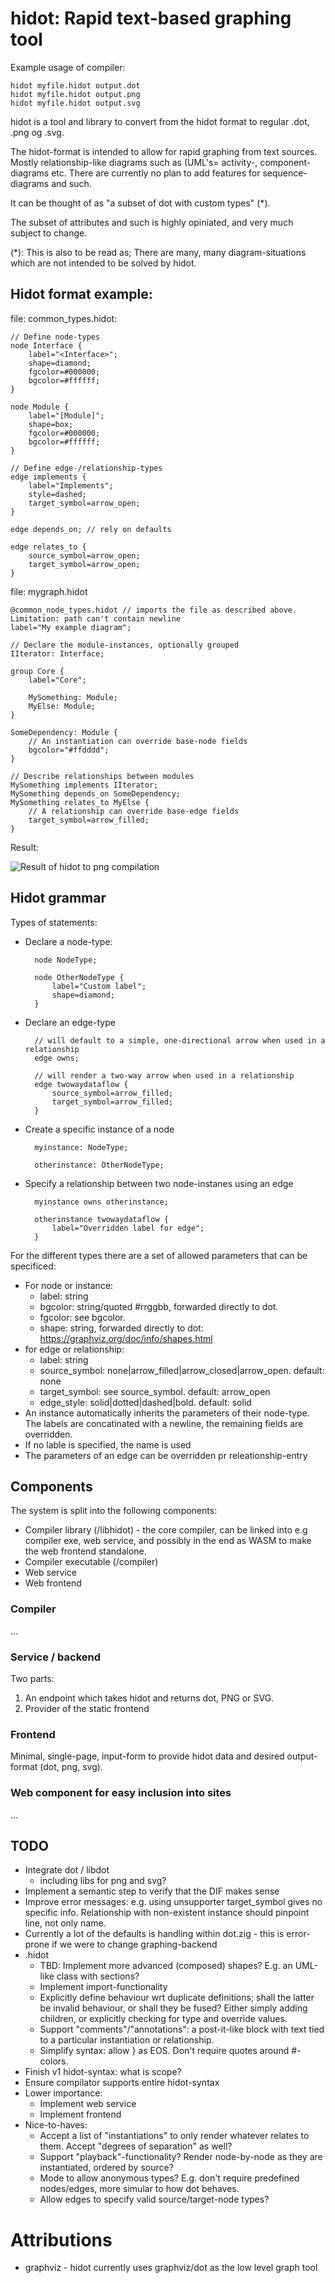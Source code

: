 hidot: Rapid text-based graphing tool
============================

Example usage of compiler:

    hidot myfile.hidot output.dot
    hidot myfile.hidot output.png
    hidot myfile.hidot output.svg

hidot is a tool and library to convert from the hidot format to regular .dot, .png og .svg.

The hidot-format is intended to allow for rapid graphing from text sources. Mostly relationship-like diagrams such as (UML's= activity-, component-diagrams etc. There are currently no plan to add features for sequence-diagrams and such.

It can be thought of as "a subset of dot with custom types" (*).

The subset of attributes and such is highly opiniated, and very much subject to change.

(*): This is also to be read as; There are many, many diagram-situations which are not intended to be solved by hidot.


Hidot format example:
---------------

file: common_types.hidot:

    // Define node-types
    node Interface {
        label="<Interface>";
        shape=diamond;
        fgcolor=#000000;
        bgcolor=#ffffff;
    }

    node Module {
        label="[Module]";
        shape=box;
        fgcolor=#000000;
        bgcolor=#ffffff;
    }

    // Define edge-/relationship-types
    edge implements {
        label="Implements";
        style=dashed;
        target_symbol=arrow_open;
    }

    edge depends_on; // rely on defaults

    edge relates_to {
        source_symbol=arrow_open;
        target_symbol=arrow_open;
    }

file: mygraph.hidot

    @common_node_types.hidot // imports the file as described above. Limitation: path can't contain newline
    label="My example diagram";

    // Declare the module-instances, optionally grouped
    IIterator: Interface;

    group Core {
        label="Core";

        MySomething: Module;
        MyElse: Module;
    }

    SomeDependency: Module {
        // An instantiation can override base-node fields
        bgcolor="#ffdddd";
    }

    // Describe relationships between modules
    MySomething implements IIterator;
    MySomething depends_on SomeDependency;
    MySomething relates_to MyElse {
        // A relationship can override base-edge fields
        target_symbol=arrow_filled;
    }


Result:

![Result of hidot to png compilation](examples/readme_example.hidot.png)

Hidot grammar
-----------
Types of statements:

* Declare a node-type:

        node NodeType;

        node OtherNodeType {
            label="Custom label";
            shape=diamond;
        }

* Declare an edge-type

        // will default to a simple, one-directional arrow when used in a relationship
        edge owns;

        // will render a two-way arrow when used in a relationship
        edge twowaydataflow {
            source_symbol=arrow_filled;
            target_symbol=arrow_filled;
        }

* Create a specific instance of a node

        myinstance: NodeType;

        otherinstance: OtherNodeType;

* Specify a relationship between two node-instanes using an edge

        myinstance owns otherinstance;

        otherinstance twowaydataflow {
            label="Overridden label for edge";
        }

For the different types there are a set of allowed parameters that can be specificed:

* For node or instance:
    * label: string
    * bgcolor: string/quoted #rrggbb, forwarded directly to dot.
    * fgcolor: see bgcolor.
    * shape: string, forwarded directly to dot: https://graphviz.org/doc/info/shapes.html
* for edge or relationship:
    * label: string
    * source_symbol: none|arrow_filled|arrow_closed|arrow_open. default: none
    * target_symbol: see source_symbol. default: arrow_open
    * edge_style: solid|dotted|dashed|bold. default: solid
* An instance automatically inherits the parameters of their node-type. The labels are concatinated with a newline, the remaining fields are overridden.
* If no lable is specified, the name is used
* The parameters of an edge can be overridden pr releationship-entry

Components
-----------

The system is split into the following components:
* Compiler library (/libhidot) - the core compiler, can be linked into e.g compiler exe, web service, and possibly in the end as WASM to make the web frontend standalone.
* Compiler executable (/compiler)
* Web service
* Web frontend

### Compiler

...

### Service / backend

Two parts:
1. An endpoint which takes hidot and returns dot, PNG or SVG.
1. Provider of the static frontend

### Frontend

Minimal, single-page, input-form to provide hidot data and desired output-format (dot, png, svg).


### Web component for easy inclusion into sites

...

TODO
---------
* Integrate dot / libdot
    * including libs for png and svg?
* Implement a semantic step to verify that the DIF makes sense
* Improve error messages: e.g. using unsupporter target_symbol gives no specific info. Relationship with non-existent instance should pinpoint line, not only name.
* Currently a lot of the defaults is handling within dot.zig - this is error-prone if we were to change graphing-backend
* .hidot
    * TBD: Implement more advanced (composed) shapes? E.g. an UML-like class with sections?
    * Implement import-functionality
    * Explicitly define behaviour wrt duplicate definitions; shall the latter be invalid behaviour, or shall they be fused? Either simply adding children, or explicitly checking for type and override values.
    * Support "comments"/"annotations": a post-it-like block with text tied to a particular instantiation or relationship.
    * Simplify syntax: allow } as EOS. Don't require quotes around #-colors.
* Finish v1 hidot-syntax: what is scope?
* Ensure compilator supports entire hidot-syntax
* Lower importance:
    * Implement web service
    * Implement frontend
* Nice-to-haves:
    * Accept a list of "instantiations" to only render whatever relates to them. Accept "degrees of separation" as well?
    * Support "playback"-functionality? Render node-by-node as they are instantiated, ordered by source?
    * Mode to allow anonymous types? E.g. don't require predefined nodes/edges, more simular to how dot behaves.
    * Allow edges to specify valid source/target-node types?


Attributions
============
* graphviz - hidot currently uses graphviz/dot as the low level graph tool
